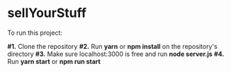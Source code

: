 # sellYourStuff

To run this project:

**#1.** Clone the repository
**#2.** Run **yarn** or **npm install** on the repository's directory
**#3.** Make sure localhost:3000 is free and run **node server.js**
**#4.** Run **yarn start** or **npm run start**
